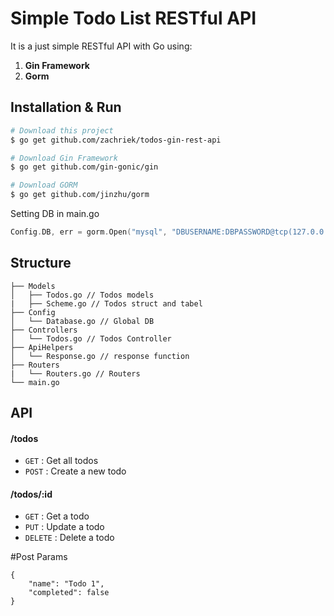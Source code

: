 # Simple Todo List RESTful API
It is a just simple RESTful API with Go using:
1. **Gin Framework**
2. **Gorm** 

## Installation & Run
```bash
# Download this project
$ go get github.com/zachriek/todos-gin-rest-api

# Download Gin Framework
$ go get github.com/gin-gonic/gin

# Download GORM
$ go get github.com/jinzhu/gorm
```

Setting DB in main.go
```go
Config.DB, err = gorm.Open("mysql", "DBUSERNAME:DBPASSWORD@tcp(127.0.0.1:3306)/DBNAME?charset=utf8&parseTime=True&loc=Local")
```

## Structure
```
├── Models
│   ├── Todos.go // Todos models
|	├── Scheme.go // Todos struct and tabel
├── Config
│   └── Database.go // Global DB
├── Controllers
│   └── Todos.go // Todos Controller
├── ApiHelpers
│   └── Response.go // response function
├── Routers
|   └── Routers.go // Routers
└── main.go
```

## API

#### /todos
* `GET` : Get all todos
* `POST` : Create a new todo

#### /todos/:id
* `GET` : Get a todo
* `PUT` : Update a todo
* `DELETE` : Delete a todo

#Post Params
```
{
	"name": "Todo 1",
	"completed": false
}
```
